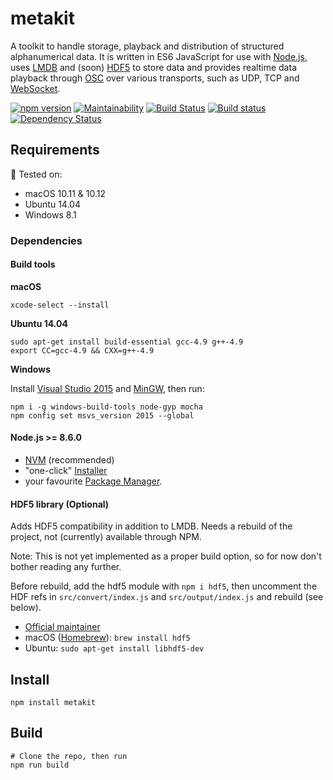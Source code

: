 # metakit

A toolkit to handle storage, playback and distribution of structured alphanumerical data. It is written in ES6 JavaScript for use with [Node.js](https://nodejs.org), uses [LMDB](https://en.wikipedia.org/wiki/Lightning_Memory-Mapped_Database) and (soon) [HDF5](https://support.hdfgroup.org/HDF5/) to store data and provides realtime data playback through [OSC](http://opensoundcontrol.org/osc) over various transports, such as UDP, TCP and [WebSocket](https://en.wikipedia.org/wiki/WebSocket).

[![npm version](https://badge.fury.io/js/metakit.svg)](https://badge.fury.io/js/metakit)
[![Maintainability](https://api.codeclimate.com/v1/badges/7f4dbdb7d4dc17aa9dcb/maintainability)](https://codeclimate.com/github/PieceMeta/node-metakit/maintainability)
[![Build Status](https://travis-ci.org/PieceMeta/node-metakit.svg?branch=master)](https://travis-ci.org/PieceMeta/node-metakit)
[![Build status](https://ci.appveyor.com/api/projects/status/2ca1sqrv6p3x98i1?svg=true)](https://ci.appveyor.com/project/dasantonym/node-metakit)
[![Dependency Status](https://gemnasium.com/badges/github.com/PieceMeta/node-metakit.svg)](https://gemnasium.com/github.com/PieceMeta/node-metakit)

## Requirements

:rocket: Tested on:
* macOS 10.11 & 10.12
* Ubuntu 14.04
* Windows 8.1

### Dependencies

#### Build tools

**macOS**
```
xcode-select --install
```

**Ubuntu 14.04**
```
sudo apt-get install build-essential gcc-4.9 g++-4.9
export CC=gcc-4.9 && CXX=g++-4.9
```

**Windows**

Install [Visual Studio 2015](https://www.visualstudio.com/downloads/) and [MinGW](https://sourceforge.net/projects/mingw/files/Installer/), then run:
```
npm i -g windows-build-tools node-gyp mocha
npm config set msvs_version 2015 --global
```
  
#### Node.js >= 8.6.0
  - [NVM](https://github.com/creationix/nvm#installation) (recommended)
  - "one-click" [Installer](https://nodejs.org/en/download/current/)
  - your favourite
  [Package Manager](https://nodejs.org/en/download/package-manager/).

#### HDF5 library (Optional)

Adds HDF5 compatibility in addition to LMDB. Needs a rebuild of the project, not (currently) available through NPM.

Note: This is not yet implemented as a proper build option, so for now don't bother reading any further.

Before rebuild, add the hdf5 module with ``npm i hdf5``, then uncomment the HDF refs in ``src/convert/index.js`` and ``src/output/index.js`` and rebuild (see below).

  - [Official maintainer](https://www.hdfgroup.org/downloads/hdf5/)
  - macOS ([Homebrew](https://docs.brew.sh/Installation.html)):
  ``brew install hdf5``
  - Ubuntu: ``sudo apt-get install libhdf5-dev``

## Install

```shell
npm install metakit
```

## Build

```shell
# Clone the repo, then run
npm run build
```
